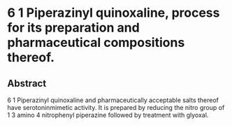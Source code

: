 # 6 1 Piperazinyl quinoxaline, process for its preparation and pharmaceutical compositions thereof.

## Abstract
6 1 Piperazinyl quinoxaline and pharmaceutically acceptable salts thereof have serotoninmimetic activity. It is prepared by reducing the nitro group of 1 3 amino 4 nitrophenyl piperazine followed by treatment with glyoxal.